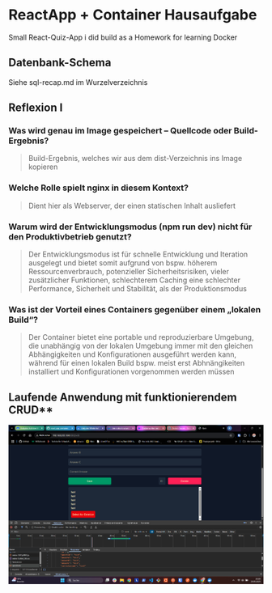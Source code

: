 # ReactApp + Container Hausaufgabe

Small React-Quiz-App i did build as a Homework for learning Docker

## **Datenbank-Schema**

Siehe sql-recap.md im Wurzelverzeichnis

## **Reflexion I**

### **Was wird genau im Image gespeichert – Quellcode oder Build-Ergebnis?**

> Build-Ergebnis, welches wir aus dem dist-Verzeichnis ins Image kopieren


### **Welche Rolle spielt nginx in diesem Kontext?**

> Dient hier als Webserver, der einen statischen Inhalt ausliefert


### **Warum wird der Entwicklungsmodus (npm run dev) nicht für den Produktivbetrieb genutzt?**

> Der Entwicklungsmodus ist für schnelle Entwicklung und Iteration ausgelegt und bietet somit aufgrund von bspw. höherem Ressourcenverbrauch, potenzieller Sicherheitsrisiken, vieler zusätzlicher Funktionen, schlechterem Caching eine schlechter Performance, Sicherheit und Stabilität, als der Produktionsmodus


### **Was ist der Vorteil eines Containers gegenüber einem „lokalen Build“?**

> Der Container bietet eine portable und reproduzierbare Umgebung, die unabhängig von der lokalen Umgebung immer mit den gleichen Abhängigkeiten und Konfigurationen ausgeführt werden kann, während für einen lokalen Build bspw. meist erst Abhnängikeiten installiert und Konfigurationen vorgenommen werden müssen


## Laufende Anwendung mit funktionierendem CRUD**

![CRUD-Anwendung](/screenshots/CRUD-Anwendung.png)